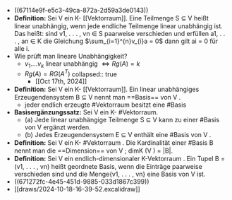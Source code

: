 - ((67114e9f-e5c3-49ca-872a-2d59a3de0143))
- **Deﬁnition:** Sei V ein K- [[Vektorraum]]. Eine Teilmenge S ⊆ V heißt linear unabhängig, wenn jede endliche Teilmenge linear unabhängig ist. Das heißt: sind v1, . . . , vn ∈ S paarweise verschieden und erfüllen a1, . . . , an ∈ K die Gleichung $\sum_{i=1}^{n}v_{i}a = 0$ dann gilt ai = 0 für alle i.
- Wie prüft man lineare Unabhängigkeit?
	- $v_1.\ldots v_{k}$ linear unabhängig $\Longleftrightarrow Rg\left(A\right)=k$
	- $Rg\left(A\right)=RG\left(A^{T}\right)$
	  collapsed:: true
		- [[Oct 17th, 2024]]
- **Deﬁnition:** Sei V ein K- [[Vektorraum]]. Ein linear unabhängiges Erzeugendensystem B ⊆ V nennt man ==Basis== von V .
	- jeder endlich erzeugte #Vektorraum besitzt eine #Basis
- **Basisergänzungssatz:** Sei V ein K- #Vektorraum.
	- (a) Jede linear unabhängige Teilmenge S ⊆ V kann zu einer #Basis von V ergänzt werden.
	- (b) Jedes Erzeugendensystem E ⊆ V enthält eine #Basis von V .
- **Deﬁnition:** Sei V ein K- #Vektorraum . Die Kardinalität einer #Basis B nennt man die ==Dimension== von V ; dimK (V ) = |B|.
- **Deﬁnition:** Sei V ein endlich-dimensionaler K-Vektorraum . Ein Tupel B = (v1, . . . , vn) heißt geordnete Basis, wenn die Einträge paarweise verschieden sind und die Menge{v1, . . . , vn} eine Basis von V ist.
- ((671272fc-4e45-451d-9885-033d1867c399))
- [[draws/2024-10-18-16-39-52.excalidraw]]